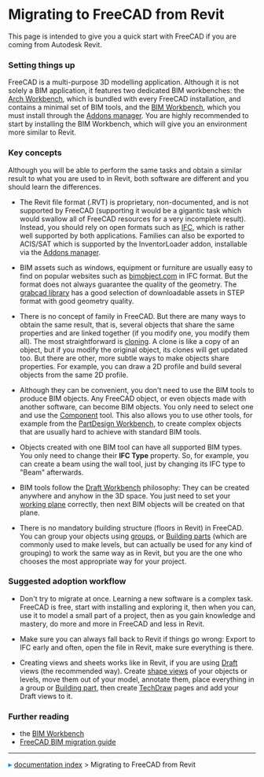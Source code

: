 # Migrating to FreeCAD from Revit
This page is intended to give you a quick start with FreeCAD if you are coming from Autodesk Revit.

### Setting things up 

FreeCAD is a multi-purpose 3D modelling application. Although it is not solely a BIM application, it features two dedicated BIM workbenches: the [Arch Workbench](Arch_Workbench.md), which is bundled with every FreeCAD installation, and contains a minimal set of BIM tools, and the [BIM Workbench](BIM_Workbench.md), which you must install through the [Addons manager](Std_AddonMgr.md). You are highly recommended to start by installing the BIM Workbench, which will give you an environment more similar to Revit.

### Key concepts 

Although you will be able to perform the same tasks and obtain a similar result to what you are used to in Revit, both software are different and you should learn the differences.

-   The Revit file format (.RVT) is proprietary, non-documented, and is not supported by FreeCAD (supporting it would be a gigantic task which would swallow all of FreeCAD resources for a very incomplete result). Instead, you should rely on open formats such as [IFC](Arch_IFC.md), which is rather well supported by both applications. Families can also be exported to ACIS/SAT which is supported by the InventorLoader addon, installable via the [Addons manager](Std_AddonMgr.md).

-   BIM assets such as windows, equipment or furniture are usually easy to find on popular websites such as [bimobject.com](https://bimobject.com) in IFC format. But the format does not always guarantee the quality of the geometry. The [grabcad library](https://grabcad.com/library?softwares=step-slash-iges) has a good selection of downloadable assets in STEP format with good geometry quality.

-   There is no concept of family in FreeCAD. But there are many ways to obtain the same result, that is, several objects that share the same properties and are linked together (if you modify one, you modify them all). The most straightforward is [cloning](Draft_Clone.md). A clone is like a copy of an object, but if you modify the original object, its clones will get updated too. But there are other, more subtle ways to make objects share properties. For example, you can draw a 2D profile and build several objects from the same 2D profile.

-   Although they can be convenient, you don\'t need to use the BIM tools to produce BIM objects. Any FreeCAD object, or even objects made with another software, can become BIM objects. You only need to select one and use the [Component](Arch_Component.md) tool. This also allows you to use other tools, for example from the [PartDesign Workbench](PartDesign_Workbench.md), to create complex objects that are usually hard to achieve with standard BIM tools.

-   Objects created with one BIM tool can have all supported BIM types. You only need to change their **IFC Type** property. So, for example, you can create a beam using the wall tool, just by changing its IFC type to \"Beam\" afterwards.

-   BIM tools follow the [Draft Workbench](Draft_Workbench.md) philosophy: They can be created anywhere and anyhow in the 3D space. You just need to set your [working plane](Draft_Snap_WorkingPlane.md) correctly, then next BIM objects will be created on that plane.

-   There is no mandatory building structure (floors in Revit) in FreeCAD. You can group your objects using [groups](Std_Group.md), or [Building parts](Arch_BuildingPart.md) (which are commonly used to make levels, but can actually be used for any kind of grouping) to work the same way as in Revit, but you are the one who chooses the most appropriate way for your project.

### Suggested adoption workflow 

-   Don\'t try to migrate at once. Learning a new software is a complex task. FreeCAD is free, start with installing and exploring it, then when you can, use it to model a small part of a project, then as you gain knowledge and mastery, do more and more in FreeCAD and less in Revit.

-   Make sure you can always fall back to Revit if things go wrong: Export to IFC early and often, open the file in Revit, make sure everything is there.

-   Creating views and sheets works like in Revit, if you are using [Draft](Draft_Workbench.md) views (the recommended way). Create [shape views](Draft_Shape2DView.md) of your objects or levels, move them out of your model, annotate them, place everything in a group or [Building part](Arch_BuildingPart.md), then create [TechDraw](TechDraw_Workbench.md) pages and add your Draft views to it.

### Further reading 

-   the [BIM Workbench](BIM_Workbench.md)
-   [FreeCAD BIM migration guide](https://yorik.uncreated.net/blog/2020-010-freecad-bim-guide)



---
![](images/Right_arrow.png) [documentation index](../README.md) > Migrating to FreeCAD from Revit
